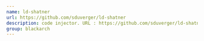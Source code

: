 ```yaml
---
name: ld-shatner
url: https://github.com/sduverger/ld-shatner
description: code injector. URL : https://github.com/sduverger/ld-shatner Groups : blackarch blackarch-backdoor blackarch-binary
group: blackarch
---
```

